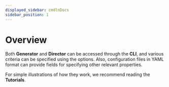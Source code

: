 ```yaml
---
displayed_sidebar: cmdlnDocs
sidebar_position: 1
---
```


# Overview

Both **Generator** and **Director** can be accessed through the **CLI**, and various criteria can be specified using the options. Also, configuration files in YAML format can provide fields for specifying other relevant properties.

For simple illustrations of how they work, we recommend reading the **Tutorials**.
